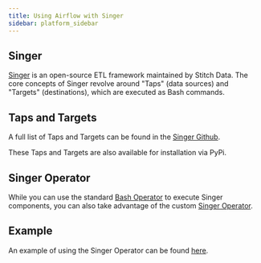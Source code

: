 ```yaml
---
title: Using Airflow with Singer
sidebar: platform_sidebar
---
```


## Singer
[Singer](https://www.singer.io) is an open-source ETL framework maintained by Stitch Data. The core concepts of Singer revolve around "Taps" (data sources) and "Targets" (destinations), which are executed as Bash commands.

## Taps and Targets
A full list of Taps and Targets can be found in the [Singer Github](https://github.com/singer-io).

These Taps and Targets are also available for installation via PyPi.

## Singer Operator
While you can use the standard [Bash Operator](https://github.com/apache/incubator-airflow/blob/master/airflow/operators/bash_operator.py) to execute Singer components, you can also take advantage of the custom [Singer Operator](https://github.com/airflow-plugins/singer_plugin/blob/master/operators/singer_operator.py).

## Example
An example of using the Singer Operator can be found [here](https://github.com/airflow-plugins/Example-Airflow-DAGs/blob/master/poc/singer_example.py).
